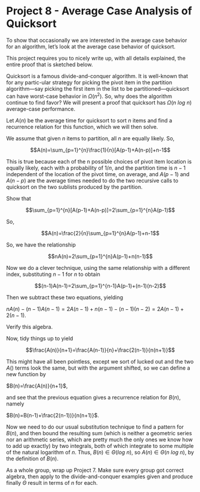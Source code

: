 # Project 8 - Average Case Analysis of Quicksort  

To show that occasionally we are interested in the average case behavior for an algorithm, let’s look at the average case behavior of quicksort.  

This project requires you to nicely write up, with all details explained, the entire proof that is sketched below.  

Quicksort is a famous divide-and-conquer algorithm. It is well-known that for any partic-ular strategy for picking the pivot item in the partition algorithm—say picking the first item in the list to be partitioned—quicksort can have worst-case behavior in $\Omega(n^{2})$. So, why does the algorithm continue to find favor? We will present a proof that quicksort has $\Omega(n\ log\ n)$ average-case performance.  

Let $A(n)$ be the average time for quicksort to sort $n$ items and find a recurrence relation for this function, which we will then solve.  

We assume that given $n$ items to partition, all $n$ are equally likely. So,  

$$A(n)=\sum_{p=1}^{n}\frac{1}{n}[A(p-1)+A(n-p)]+n-1$$  

This is true because each of the n possible choices of pivot item location is equally likely, each with a probability of $1/n$, and the partition time is $n−1$ independent of the location of the pivot time, on average, and $A(p − 1)$ and $A(n − p)$ are the average times needed to do the two recursive calls to quicksort on the two sublists produced by the partition.  

Show that

$$\sum_{p=1}^{n}[A(p-1)+A(n-p)]=2\sum_{p=1}^{n}A(p-1)$$  

So,  

$$A(n)=\frac{2}{n}\sum_{p=1}^{n}A(p-1)+n-1$$  

So, we have the relationship  

$$nA(n)=2\sum_{p=1}^{n}A(p-1)+n(n-1)$$  

Now we do a clever technique, using the same relationship with a different index, substituting $n − 1$ for $n$ to obtain  

$$(n-1)A(n-1)=2\sum_{p=1}^{n-1}A(p-1)+(n-1)(n-2)$$  

Then we subtract these two equations, yielding  

$nA(n)-(n-1)A(n-1)=2A(n-1)+n(n-1)-(n-1)(n-2)=2A(n-1)+2(n-1)$.  

Verify this algebra.  

Now, tidy things up to yield  

$$\frac{A(n)}{n+1}=\frac{A(n-1)}{n}+\frac{2(n-1)}{n(n+1)}$$  

This might have all been pointless, except we sort of lucked out and the two $A()$ terms look the same, but with the argument shifted, so we can define a new function by  

$B(n)=\frac{A(n)}{n+1}$,  

and see that the previous equation gives a recurrence relation for $B(n)$, namely  

$B(n)=B(n-1)+\frac{2(n-1))}{n(n+1)}$.  

Now we need to do our usual substitution technique to find a pattern for $B(n)$, and then bound the resulting sum (which is neither a geometric series nor an arithmetic series, which are pretty much the only ones we know how to add up exactly) by two integrals, both of which integrate to some multiple of the natural logarithm of $n$. Thus, $B(n)\in\Theta(log\ n)$, so $A(n)\in\Theta(n\ log\ n)$, by the definition of $B(n)$.  

As a whole group, wrap up Project 7. Make sure every group got correct algebra, then apply to the divide-and-conquer examples given and produce finally $\Theta$ result in terms of $n$ for each.  
